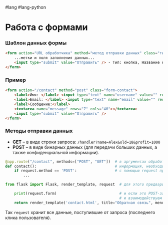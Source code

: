 #lang #lang-python 

# Работа с формами

### Шаблон данных формы

```html
<form action="URL обработчика" method="метод отправки данных" class="тип формы">
    ...метки и поля заполнения данных...
    <input type="submit" value="Отправить" /> - Тип: кнопка, Название кнопки: Отправить.
</form>
```

### Пример

```html
<form action="/contact" method="post" class="form-contact">
    <label>Имя: </label> <input type="text" name="username" value="" required />
    <label>Email: </label> <input type="text" name="email" value="" required />
    <label>Сообщение:</label>
    <textarea name="message" rows="7" cols="40"></textarea>
    <input type="submit" value="Отправить" />
</form>
```

### Методы отправки данных

- **GET** – в виде строки запроса: `/handler?name=Alex&old=18&profit=1000`
- **POST** – в виде бинарных данных (для передачи больших данных, а также конфиденциальной информации).

```python
@app.route("/contact", methods=["POST", "GET"])  # в аргументах обработчика, которому передается
def contact():                                   # информация, необходимо прописать доступные методы
    if request.method == 'POST':                 # с помощью request проверяем тип запроса (POST-запрос или ссылка)
        ...
```

```python
from flask import Flask, render_template, request  # для этого предварительно импортируем request
```

```python
    print(request.form)                            # и если это POST-запрос, то берем все данные формы (form) 
                                                   # и взаимодействуем с ними на своё усмотрение
    return render_template('contact.html', title="Обратная связь", menu=menu)
```

Так `request` хранит все данные, поступившие от запроса (последнего клика пользователя).
